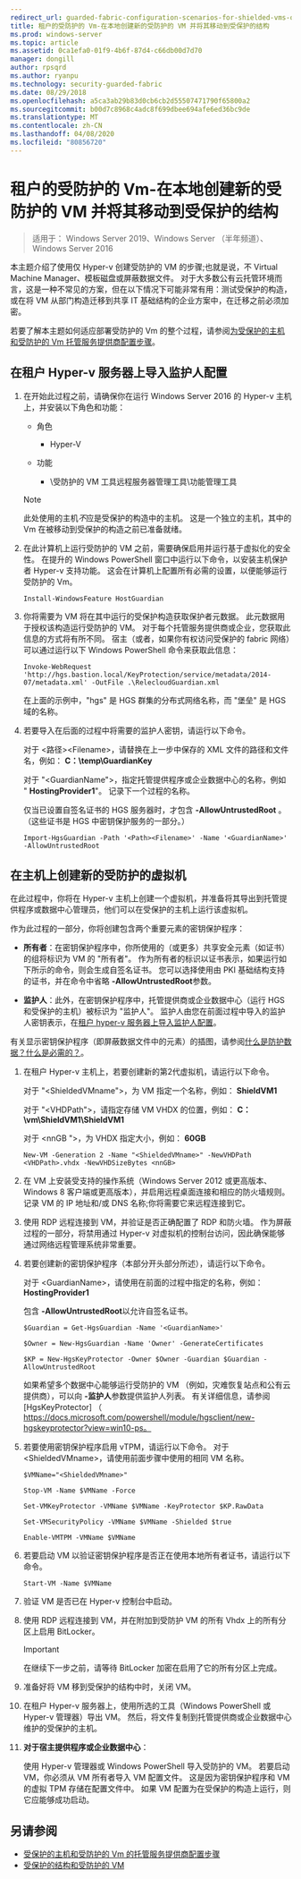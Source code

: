 ```yaml
---
redirect_url: guarded-fabric-configuration-scenarios-for-shielded-vms-overview.md
title: 租户的受防护的 Vm-在本地创建新的受防护的 VM 并将其移动到受保护的结构
ms.prod: windows-server
ms.topic: article
ms.assetid: 0ca1efa0-01f9-4b6f-87d4-c66db00d7d70
manager: dongill
author: rpsqrd
ms.author: ryanpu
ms.technology: security-guarded-fabric
ms.date: 08/29/2018
ms.openlocfilehash: a5ca3ab29b83d0cb6cb2d55507471790f65800a2
ms.sourcegitcommit: b00d7c8968c4adc8f699dbee694afe6ed36bc9de
ms.translationtype: MT
ms.contentlocale: zh-CN
ms.lasthandoff: 04/08/2020
ms.locfileid: "80856720"
---
```

# <a name="shielded-vms-for-tenants---creating-a-new-shielded-vm-on-premises-and-moving-it-to-a-guarded-fabric"></a>租户的受防护的 Vm-在本地创建新的受防护的 VM 并将其移动到受保护的结构

>适用于： Windows Server 2019、Windows Server （半年频道）、Windows Server 2016

本主题介绍了使用仅 Hyper-v 创建受防护的 VM 的步骤;也就是说，不 Virtual Machine Manager、模板磁盘或屏蔽数据文件。 对于大多数公有云托管环境而言，这是一种不常见的方案，但在以下情况下可能非常有用：测试受保护的构造，或在将 VM 从部门构造迁移到共享 IT 基础结构的企业方案中，在迁移之前必须加密。

若要了解本主题如何适应部署受防护的 Vm 的整个过程，请参阅[为受保护的主机和受防护的 Vm 托管服务提供商配置步骤](guarded-fabric-configuration-scenarios-for-shielded-vms-overview.md)。

## <a name="import-the-guardian-configuration-on-the-tenant-hyper-v-server"></a>在租户 Hyper-v 服务器上导入监护人配置

1.  在开始此过程之前，请确保你在运行 Windows Server 2016 的 Hyper-v 主机上，并安装以下角色和功能：

    - 角色

        - Hyper-V

    - 功能

        - \\受防护的 VM 工具远程服务器管理工具\\功能管理工具

    > [!NOTE]
    > 此处使用的主机*不*应是受保护的构造中的主机。 这是一个独立的主机，其中的 Vm 在被移动到受保护的构造之前已准备就绪。

2.  在此计算机上运行受防护的 VM 之前，需要确保启用并运行基于虚拟化的安全性。 在提升的 Windows PowerShell 窗口中运行以下命令，以安装主机保护者 Hyper-v 支持功能。 这会在计算机上配置所有必需的设置，以便能够运行受防护的 Vm。

        Install-WindowsFeature HostGuardian

3.  你将需要为 VM 将在其中运行的受保护构造获取保护者元数据。 此元数据用于授权该构造运行受防护的 VM。 对于每个托管服务提供商或企业，您获取此信息的方式将有所不同。 宿主（或者，如果你有权访问受保护的 fabric 网络）可以通过运行以下 Windows PowerShell 命令来获取此信息：

        Invoke-WebRequest 'http://hgs.bastion.local/KeyProtection/service/metadata/2014-07/metadata.xml' -OutFile .\RelecloudGuardian.xml

    在上面的示例中，"hgs" 是 HGS 群集的分布式网络名称，而 "堡垒" 是 HGS 域的名称。

4.  若要导入在后面的过程中将需要的监护人密钥，请运行以下命令。

    对于 &lt;路径&gt;&lt;Filename&gt;，请替换在上一步中保存的 XML 文件的路径和文件名，例如： **C：\\temp\\GuardianKey**

    对于 "&lt;GuardianName"&gt;，指定托管提供程序或企业数据中心的名称，例如 " **HostingProvider1**"。 记录下一个过程的名称。

    仅当已设置自签名证书的 HGS 服务器时，才包含 **-AllowUntrustedRoot** 。 （这些证书是 HGS 中密钥保护服务的一部分。）

        Import-HgsGuardian -Path '<Path><Filename>' -Name '<GuardianName>' -AllowUntrustedRoot

## <a name="create-a-new-shielded-virtual-machine-on-the-host"></a>在主机上创建新的受防护的虚拟机

在此过程中，你将在 Hyper-v 主机上创建一个虚拟机，并准备将其导出到托管提供程序或数据中心管理员，他们可以在受保护的主机上运行该虚拟机。

作为此过程的一部分，你将创建包含两个重要元素的密钥保护程序：

-   **所有者**：在密钥保护程序中，你所使用的（或更多）共享安全元素（如证书）的组将标识为 VM 的 "所有者"。 作为所有者的标识以证书表示，如果运行如下所示的命令，则会生成自签名证书。 您可以选择使用由 PKI 基础结构支持的证书，并在命令中省略 **-AllowUntrustedRoot**参数。

-   **监护人**：此外，在密钥保护程序中，托管提供商或企业数据中心（运行 HGS 和受保护的主机）被标识为 "监护人"。 监护人由您在前面过程中导入的监护人密钥表示，在[租户 hyper-v 服务器上导入监护人配置](#import-the-guardian-configuration-on-the-tenant-hyper-v-server)。

有关显示密钥保护程序（即屏蔽数据文件中的元素）的插图，请参阅[什么是防护数据？什么是必需的？](guarded-fabric-and-shielded-vms.md#what-is-shielding-data-and-why-is-it-necessary)。

1. 在租户 Hyper-v 主机上，若要创建新的第2代虚拟机，请运行以下命令。

   对于 "&lt;ShieldedVMname"&gt;，为 VM 指定一个名称，例如： **ShieldVM1**
    
   对于 "&lt;VHDPath"&gt;，请指定存储 VM VHDX 的位置，例如： **C：\\vm\\ShieldVM1\\ShieldVM1**
    
   对于 &lt;nnGB "&gt;，为 VHDX 指定大小，例如： **60GB**

       New-VM -Generation 2 -Name "<ShieldedVMname>" -NewVHDPath <VHDPath>.vhdx -NewVHDSizeBytes <nnGB>

2. 在 VM 上安装受支持的操作系统（Windows Server 2012 或更高版本、Windows 8 客户端或更高版本），并启用远程桌面连接和相应的防火墙规则。 记录 VM 的 IP 地址和/或 DNS 名称;你将需要它来远程连接到它。

3. 使用 RDP 远程连接到 VM，并验证是否正确配置了 RDP 和防火墙。 作为屏蔽过程的一部分，将禁用通过 Hyper-v 对虚拟机的控制台访问，因此确保能够通过网络远程管理系统非常重要。

4. 若要创建新的密钥保护程序（本部分开头部分所述），请运行以下命令。

   对于 &lt;GuardianName&gt;，请使用在前面的过程中指定的名称，例如： **HostingProvider1**

   包含 **-AllowUntrustedRoot**以允许自签名证书。

       $Guardian = Get-HgsGuardian -Name '<GuardianName>'

       $Owner = New-HgsGuardian -Name 'Owner' -GenerateCertificates

       $KP = New-HgsKeyProtector -Owner $Owner -Guardian $Guardian -AllowUntrustedRoot

   如果希望多个数据中心能够运行受防护的 VM （例如，灾难恢复站点和公有云提供商），可以向 **-监护人**参数提供监护人列表。 有关详细信息，请参阅 [HgsKeyProtector] （ https://docs.microsoft.com/powershell/module/hgsclient/new-hgskeyprotector?view=win10-ps。

5. 若要使用密钥保护程序启用 vTPM，请运行以下命令。 对于 &lt;ShieldedVMname&gt;，请使用前面步骤中使用的相同 VM 名称。

       $VMName="<ShieldedVMname>"

       Stop-VM -Name $VMName -Force

       Set-VMKeyProtector -VMName $VMName -KeyProtector $KP.RawData

       Set-VMSecurityPolicy -VMName $VMName -Shielded $true

       Enable-VMTPM -VMName $VMName

6. 若要启动 VM 以验证密钥保护程序是否正在使用本地所有者证书，请运行以下命令。

       Start-VM -Name $VMName

7. 验证 VM 是否已在 Hyper-v 控制台中启动。

8. 使用 RDP 远程连接到 VM，并在附加到受防护 VM 的所有 Vhdx 上的所有分区上启用 BitLocker。

   > [!IMPORTANT]
   > 在继续下一步之前，请等待 BitLocker 加密在启用了它的所有分区上完成。

9. 准备好将 VM 移到受保护的结构中时，关闭 VM。

10. 在租户 Hyper-v 服务器上，使用所选的工具（Windows PowerShell 或 Hyper-v 管理器）导出 VM。 然后，将文件复制到托管提供商或企业数据中心维护的受保护的主机。

11. **对于宿主提供程序或企业数据中心**：

    使用 Hyper-v 管理器或 Windows PowerShell 导入受防护的 VM。 若要启动 VM，你必须从 VM 所有者导入 VM 配置文件。 这是因为密钥保护程序和 VM 的虚拟 TPM 存储在配置文件中。 如果 VM 配置为在受保护的构造上运行，则它应能够成功启动。

## <a name="see-also"></a>另请参阅

- [受保护的主机和受防护的 Vm 的托管服务提供商配置步骤](guarded-fabric-configuration-scenarios-for-shielded-vms-overview.md)
- [受保护的结构和受防护的 VM](guarded-fabric-and-shielded-vms-top-node.md)
